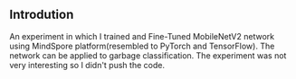 ## Introdution

An experiment in which I trained and Fine-Tuned MobileNetV2 network using MindSpore platform(resembled to PyTorch and TensorFlow). The network can be applied to garbage classification. The experiment was not very interesting so I didn't push the code.
